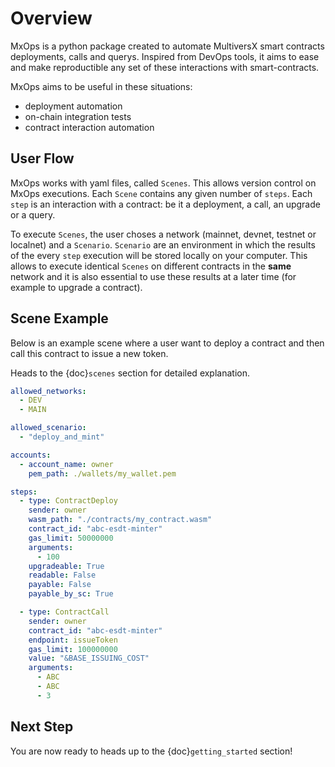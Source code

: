 # Overview

MxOps is a python package created to automate MultiversX smart contracts deployments, calls and querys.
Inspired from DevOps tools, it aims to ease and make reproductible any set of these interactions with smart-contracts.

MxOps aims to be useful in these situations:

- deployment automation
- on-chain integration tests
- contract interaction automation

## User Flow

MxOps works with yaml files, called `Scenes`. This allows version control on MxOps executions.
Each `Scene` contains any given number of `steps`. Each `step` is an interaction with a contract: be it a deployment, a call, an upgrade or a query.

To execute `Scenes`, the user choses a network (mainnet, devnet, testnet or localnet) and a `Scenario`.
`Scenario` are an environment in which the results of the every `step` execution will be stored locally on your computer. This allows to execute identical `Scenes` on different contracts in the **same** network and it is also essential to use these results at a later time (for example to upgrade a contract).

## Scene Example

Below is an example scene where a user want to deploy a contract and then call this contract to issue a new token.

Heads to the {doc}`scenes` section for detailed explanation.

```yaml
allowed_networks:
  - DEV
  - MAIN

allowed_scenario:
  - "deploy_and_mint"

accounts:
  - account_name: owner
    pem_path: ./wallets/my_wallet.pem

steps:
  - type: ContractDeploy
    sender: owner
    wasm_path: "./contracts/my_contract.wasm"
    contract_id: "abc-esdt-minter"
    gas_limit: 50000000
    arguments:
      - 100
    upgradeable: True
    readable: False
    payable: False
    payable_by_sc: True

  - type: ContractCall
    sender: owner
    contract_id: "abc-esdt-minter"
    endpoint: issueToken
    gas_limit: 100000000
    value: "&BASE_ISSUING_COST"
    arguments:
      - ABC
      - ABC
      - 3
```

## Next Step

You are now ready to heads up to the {doc}`getting_started` section!
